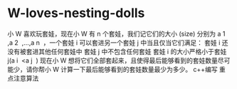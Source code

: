 # W-loves-nesting-dolls
小 W 喜欢玩套娃，现在小 W 有 n 个套娃，我们记它们的大小 (size) 分别为 a  1 ​  ,a  2 ​  ,...,a  n ​  ，一个套娃 i 可以套进另一个套娃 j 中当且仅当它们满足：  套娃 i 还没有被套进其他任何套娃中 套娃 j 中不包含任何套娃 套娃 i 的大小严格小于套娃 j(a  i ​  &lt;a  j ​  ) 现在小 W 想将它们全部套起来，且使得最后能够看到的套娃数量尽可能少，请你帮小 W 计算一下最后能够看到的套娃数量最少为多少。
c++编写
重点注意算法
